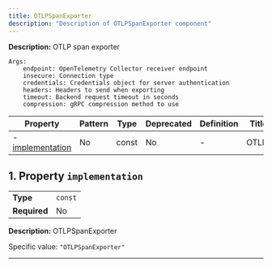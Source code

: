 ```yaml
---
title: OTLPSpanExporter
description: "Description of OTLPSpanExporter component"
---
```


**Description:** OTLP span exporter

    Args:
        endpoint: OpenTelemetry Collector receiver endpoint
        insecure: Connection type
        credentials: Credentials object for server authentication
        headers: Headers to send when exporting
        timeout: Backend request timeout in seconds
        compression: gRPC compression method to use

| Property                             | Pattern | Type  | Deprecated | Definition | Title/Description |
| ------------------------------------ | ------- | ----- | ---------- | ---------- | ----------------- |
| - [implementation](#implementation ) | No      | const | No         | -          | OTLPSpanExporter  |

## <a name="implementation"></a>1. Property `implementation`

|              |         |
| ------------ | ------- |
| **Type**     | `const` |
| **Required** | No      |

**Description:** OTLPSpanExporter

Specific value: `"OTLPSpanExporter"`

----------------------------------------------------------------------------------------------------------------------------

